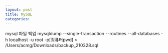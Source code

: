 ```yaml
---
layout: post
title: MySQL
categories: 
---
```


mysql 파일 백업
    mysqldump --single-transaction --routines --all-databases -h localhost -u root -p[컴퓨터pwd] > /Users/acmg/Downloads/backup_210328.sql

